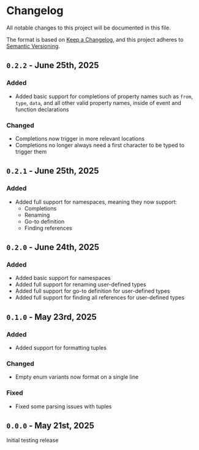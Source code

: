 <!-- markdownlint-disable MD023 -->
<!-- markdownlint-disable MD033 -->

# Changelog

All notable changes to this project will be documented in this file.

The format is based on [Keep a Changelog](https://keepachangelog.com/en/1.0.0/),
and this project adheres to [Semantic Versioning](https://semver.org/spec/v2.0.0.html).

## `0.2.2` - June 25th, 2025

### Added

- Added basic support for completions of property names such as `from`, `type`, `data`,
  and all other valid property names, inside of event and function declarations

### Changed

- Completions now trigger in more relevant locations
- Completions no longer always need a first character to be typed to trigger them

## `0.2.1` - June 25th, 2025

### Added

- Added full support for namespaces, meaning they now support:
    - Completions
    - Renaming
    - Go-to definition
    - Finding references

## `0.2.0` - June 24th, 2025

### Added

- Added basic support for namespaces
- Added full support for renaming user-defined types
- Added full support for go-to definition for user-defined types
- Added full support for finding all references for user-defined types

## `0.1.0` - May 23rd, 2025

### Added

- Added support for formatting tuples

### Changed

- Empty enum variants now format on a single line

### Fixed

- Fixed some parsing issues with tuples

[#2]: https://github.com/rojo-rbx/rokit/pull/2

## `0.0.0` - May 21st, 2025

Initial testing release
